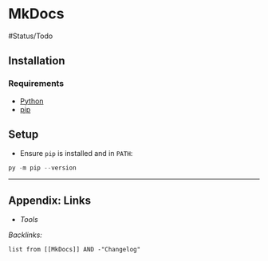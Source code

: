 # MkDocs

\#Status/Todo

## Installation

### Requirements

* [Python](https://www.python.org/)
* [pip]()

## Setup

* Ensure `pip` is installed and in `PATH`:

````powershell
py -m pip --version
````

---

## Appendix: Links

* *Tools*

*Backlinks:*

````dataview
list from [[MkDocs]] AND -"Changelog"
````
